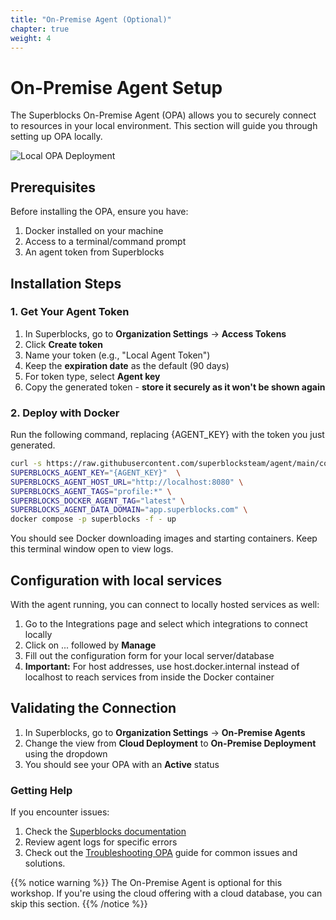 ```yaml
---
title: "On-Premise Agent (Optional)"
chapter: true
weight: 4
---
```


# On-Premise Agent Setup

The Superblocks On-Premise Agent (OPA) allows you to securely connect to resources in your local environment. This section will guide you through setting up OPA locally.

![Local OPA Deployment](/images/local-opa-deployment.png?width=45pc)

## Prerequisites

Before installing the OPA, ensure you have:

1. Docker installed on your machine
2. Access to a terminal/command prompt
3. An agent token from Superblocks

## Installation Steps

### 1. Get Your Agent Token

1. In Superblocks, go to **Organization Settings** → **Access Tokens**
2. Click **Create token**
3. Name your token (e.g., "Local Agent Token")
4. Keep the **expiration date** as the default (90 days)
5. For token type, select **Agent key**
6. Copy the generated token - **store it securely as it won't be shown again**

### 2. Deploy with Docker

Run the following command, replacing {AGENT_KEY} with the token you just generated.

```bash
curl -s https://raw.githubusercontent.com/superblocksteam/agent/main/compose.yaml | \
SUPERBLOCKS_AGENT_KEY="{AGENT_KEY}"  \
SUPERBLOCKS_AGENT_HOST_URL="http://localhost:8080" \
SUPERBLOCKS_AGENT_TAGS="profile:*" \
SUPERBLOCKS_DOCKER_AGENT_TAG="latest" \
SUPERBLOCKS_AGENT_DATA_DOMAIN="app.superblocks.com" \
docker compose -p superblocks -f - up
```

You should see Docker downloading images and starting containers. Keep this terminal window open to view logs.

## Configuration with local services

With the agent running, you can connect to locally hosted services as well:

1. Go to the Integrations page and select which integrations to connect locally
2. Click on ... followed by **Manage**
3. Fill out the configuration form for your local server/database
4. **Important:** For host addresses, use host.docker.internal instead of localhost to reach services from inside the Docker container

## Validating the Connection

1. In Superblocks, go to **Organization Settings** → **On-Premise Agents**
2. Change the view from **Cloud Deployment** to **On-Premise Deployment** using the dropdown
3. You should see your OPA with an **Active** status

### Getting Help

If you encounter issues:

1. Check the [Superblocks documentation](https://docs.superblocks.com)
2. Review agent logs for specific errors
3. Check out the [Troubleshooting OPA](https://docs.superblocks.com/superblocks/on-premise-agent/troubleshooting) guide for common issues and solutions.

{{% notice warning %}}
The On-Premise Agent is optional for this workshop. If you're using the cloud offering with a cloud database, you can skip this section.
{{% /notice %}}
